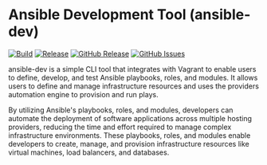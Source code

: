 # Ansible Development Tool (ansible-dev)

[![Build](https://github.com/dcjulian29/ansible-dev/actions/workflows/build.yml/badge.svg)](https://github.com/dcjulian29/ansible-dev/actions/workflows/build.yml) [![Release](https://github.com/dcjulian29/ansible-dev/actions/workflows/release.yml/badge.svg)](https://github.com/dcjulian29/ansible-dev/actions/workflows/release.yml) [![GitHub Release](https://img.shields.io/github/v/release/dcjulian29/ansible-dev)](https://github.com/dcjulian29/ansible-dev/releases) [![GitHub Issues](https://img.shields.io/github/issues-raw/dcjulian29/ansible-dev.svg)](https://github.com/dcjulian29/ansible-dev/issues)

ansible-dev is a simple CLI tool that integrates with Vagrant to enable users to define, develop,
and test Ansible playbooks, roles, and modules. It allows users to define and manage infrastructure
resources and uses the providers automation engine to provision and run plays.

By utilizing Ansible's playbooks, roles, and modules, developers can automate the deployment of
software applications across multiple hosting providers, reducing the time and effort required to
manage complex infrastructure environments. These playbooks, roles, and modules enable developers to
create, manage, and provision infrastructure resources like virtual machines, load balancers, and
databases.
